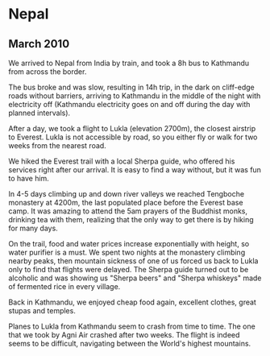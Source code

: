 # Nepal
## March 2010

We arrived to Nepal from India by train, and took a 8h bus to Kathmandu from across the border.
 
The bus broke and was slow, resulting in 14h trip, in the dark on cliff-edge roads without barriers, 
arriving to Kathmandu in the middle of the night with electricity off (Kathmandu electricity goes on
and off during the day with planned intervals). 

After a day, we took a flight to Lukla (elevation 2700m), the closest airstrip to Everest. 
Lukla is not accessible by road, so you either fly or walk for two weeks from the nearest road. 

We hiked the Everest trail with a local Sherpa guide, who offered his services right after our arrival.
It is easy to find a way without, but it was fun to have him. 

In 4-5 days climbing up and down river valleys we reached Tengboche monastery at 4200m, the last 
populated place before the Everest base camp. It was amazing to attend the 5am prayers of the 
Buddhist monks, drinking tea with them, realizing that the only way to get there is by hiking for 
many days.

On the trail, food and water prices increase exponentially with height, so water purifier is a must. 
We spent two nights at the monastery climbing nearby peaks, then mountain sickness of one of us
forced us back to Lukla only to find that flights were delayed. The Sherpa guide turned out to
be alcoholic and was showing us "Sherpa beers" and "Sherpa whiskeys" made of fermented rice in
every village.

Back in Kathmandu, we enjoyed cheap food again, excellent clothes, great stupas and temples.

Planes to Lukla from Kathmandu seem to crash from time to time. The one that we took by Agni Air
crashed after two weeks. The flight is indeed seems to be difficult, navigating between the World's
highest mountains.
